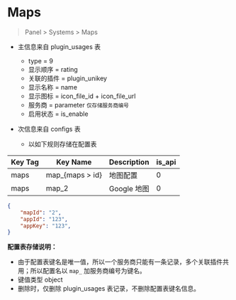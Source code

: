 # Maps

> Panel > Systems > Maps

- 主信息来自 plugin_usages 表
    - type = 9
    - 显示顺序 = rating
    - 关联的插件 = plugin_unikey
    - 显示名称 = name
    - 显示图标 = icon_file_id + icon_file_url
    - 服务商 = parameter `仅存储服务商编号`
    - 启用状态 = is_enable

- 次信息来自 configs 表
    - 以如下规则存储在配置表

| Key Tag | Key Name | Description | is_api |
| --- | --- | --- | --- |
| maps | map_{maps > id} | 地图配置 | 0 |
| maps | map_2 | Google 地图 | 0 |

```json
{
    "mapId": "2",
    "appId": "123",
    "appKey": "123",
}
```

**配置表存储说明：**
- 由于配置表键名是唯一值，所以一个服务商只能有一条记录，多个关联插件共用；所以配置名以 `map_` 加服务商编号为键名。
- 键值类型 object
- 删除时，仅删除 plugin_usages 表记录，不删除配置表键名信息。